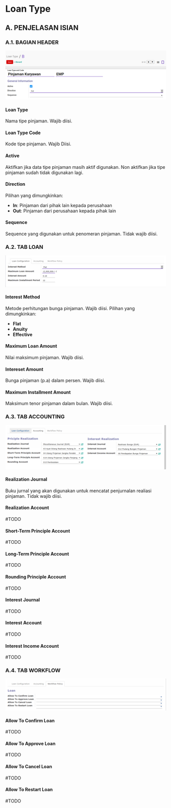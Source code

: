 # Loan Type

## A. PENJELASAN ISIAN

### A.1. BAGIAN HEADER

![](../img/loan-type/utama.png)

#### Loan Type

Nama tipe pinjaman. Wajib diisi.

#### Loan Type Code

Kode tipe pinjaman. Wajib Diisi.

#### Active

Aktifkan jika data tipe pinjaman masih aktif digunakan. Non aktifkan jika tipe pinjaman
sudah tidak digunakan lagi.

#### Direction

Pilihan yang dimungkinkan:

* **In**: Pinjaman dari pihak lain kepada perusahaan
* **Out**: Pinjaman dari perusahaan kepada pihak lain

#### Sequence

Sequence yang digunakan untuk penomeran pinjaman. Tidak wajib diisi.



### A.2. TAB LOAN

![](../img/loan-type/loan-configuration.png)

#### Interest Method

Metode perhitungan bunga pinjaman. Wajib diisi. Pilihan yang dimungkinkan:

* **Flat**
* **Anuity**
* **Effective**

#### Maximum Loan Amount

Nilai maksimum pinjaman. Wajib diisi.

#### Intereset Amount

Bunga pinjaman (p.a) dalam persen. Wajib diisi.

#### Maximum Installment Amount

Maksimum tenor pinjaman dalam bulan. Wajib diisi.


### A.3. TAB ACCOUNTING

![](../img/loan-type/accounting-configuration.png)

#### Realization Journal

Buku jurnal yang akan digunakan untuk mencatat penjurnalan realiasi pinjaman. Tidak wajib diisi.

#### Realization Account

#TODO

#### Short-Term Principle Account

#TODO

#### Long-Term Principle Account

#TODO

#### Rounding Principle Account

#TODO

#### Interest Journal

#TODO

#### Interest Account

#TODO

#### Interest Income Account

#TODO


### A.4. TAB WORKFLOW

![](../img/loan-type/workflow-configuration.png)

#### Allow To Confirm Loan

#TODO

#### Allow To Approve Loan

#TODO

#### Allow To Cancel Loan

#TODO

#### Allow To Restart Loan

#TODO

